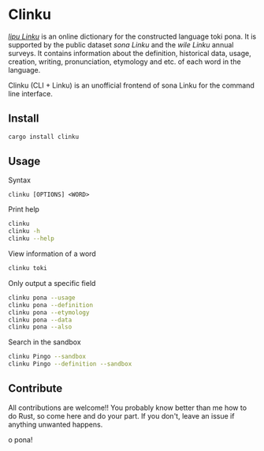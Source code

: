 # Clinku

[*lipu Linku*](https://linku.la) is an online dictionary for the constructed language toki
pona. It is supported by the public dataset *sona Linku* and the *wile
Linku* annual surveys. It contains information about the definition,
historical data, usage, creation, writing, pronunciation, etymology and
etc. of each word in the language.

Clinku (CLI + Linku) is an unofficial frontend of sona Linku for the
command line interface.

## Install

```sh
cargo install clinku
```

## Usage

Syntax

```
clinku [OPTIONS] <WORD>
```

Print help

```sh
clinku
clinku -h
clinku --help
```

View information of a word

```sh
clinku toki
```

Only output a specific field

```sh
clinku pona --usage
clinku pona --definition
clinku pona --etymology
clinku pona --data
clinku pona --also
```

Search in the sandbox

```sh
clinku Pingo --sandbox
clinku Pingo --definition --sandbox
```

## Contribute

All contributions are welcome!! You probably know better than me how
to do Rust, so come here and do your part. If you don't, leave an
issue if anything unwanted happens.

o pona!
